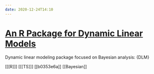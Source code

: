 ```yaml
---
date: 2020-12-24T14:10
---
```


# [An R Package for Dynamic Linear Models](https://www.jstatsoft.org/article/view/v036i12)

Dynamic linear modeling package focused on Bayesian analysis: {DLM}

[[[R]]]
[[[TS]]]
[[b0353e6a]]
[[Bayesian]]

